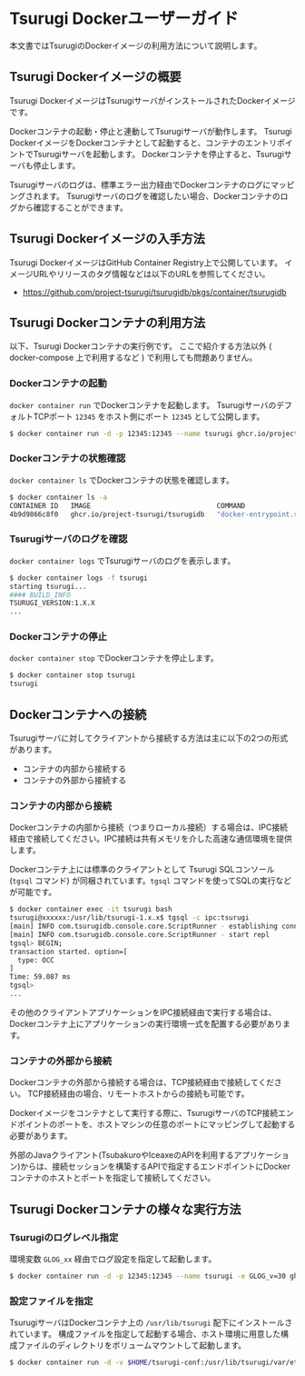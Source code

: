 # Tsurugi Dockerユーザーガイド

本文書ではTsurugiのDockerイメージの利用方法について説明します。

## Tsurugi Dockerイメージの概要

Tsurugi DockerイメージはTsurugiサーバがインストールされたDockerイメージです。

Dockerコンテナの起動・停止と連動してTsurugiサーバが動作します。
Tsurugi DockerイメージをDockerコンテナとして起動すると、コンテナのエントリポイントでTsurugiサーバを起動します。
Dockerコンテナを停止すると、Tsurugiサーバも停止します。

Tsurugiサーバのログは、標準エラー出力経由でDockerコンテナのログにマッピングされます。
Tsurugiサーバのログを確認したい場合、Dockerコンテナのログから確認することができます。

## Tsurugi Dockerイメージの入手方法

Tsurugi DockerイメージはGitHub Container Registry上で公開しています。
イメージURLやリリースのタグ情報などは以下のURLを参照してください。

- https://github.com/project-tsurugi/tsurugidb/pkgs/container/tsurugidb

## Tsurugi Dockerコンテナの利用方法

以下、Tsurugi Dockerコンテナの実行例です。
ここで紹介する方法以外 ( docker-compose 上で利用するなど ) で利用しても問題ありません。

### Dockerコンテナの起動

`docker container run` でDockerコンテナを起動します。
TsurugiサーバのデフォルトTCPポート `12345` をホスト側にポート `12345` として公開します。

```sh
$ docker container run -d -p 12345:12345 --name tsurugi ghcr.io/project-tsurugi/tsurugidb
```

### Dockerコンテナの状態確認

`docker container ls` でDockerコンテナの状態を確認します。

```sh
$ docker container ls -a
CONTAINER ID   IMAGE                               COMMAND                  CREATED          STATUS                    PORTS                                           NAMES
4b9d9866c8f0   ghcr.io/project-tsurugi/tsurugidb   "docker-entrypoint.sh"   13 seconds ago   Up 8 seconds              0.0.0.0:12345->12345/tcp, :::12345->12345/tcp   tsurugi
```

### Tsurugiサーバのログを確認

`docker container logs` でTsurugiサーバのログを表示します。

```sh
$ docker container logs -f tsurugi
starting tsurugi...
#### BUILD_INFO
TSURUGI_VERSION:1.X.X
...
```

### Dockerコンテナの停止

`docker container stop` でDockerコンテナを停止します。

```sh
$ docker container stop tsurugi
tsurugi
```

## Dockerコンテナへの接続

Tsurugiサーバに対してクライアントから接続する方法は主に以下の2つの形式があります。

- コンテナの内部から接続する
- コンテナの外部から接続する

### コンテナの内部から接続

Dockerコンテナの内部から接続（つまりローカル接続）する場合は、IPC接続経由で接続してください。IPC接続は共有メモリを介した高速な通信環境を提供します。

Dockerコンテナ上には標準のクライアントとして Tsurugi SQLコンソール (`tgsql` コマンド) が同梱されています。`tgsql` コマンドを使ってSQLの実行などが可能です。

```sh
$ docker container exec -it tsurugi bash
tsurugi@xxxxxx:/usr/lib/tsurugi-1.x.x$ tgsql -c ipc:tsurugi
[main] INFO com.tsurugidb.console.core.ScriptRunner - establishing connection: ipc:tsurugi
[main] INFO com.tsurugidb.console.core.ScriptRunner - start repl
tgsql> BEGIN;
transaction started. option=[
  type: OCC
]
Time: 59.087 ms
tgsql>
...
```

その他のクライアントアプリケーションをIPC接続経由で実行する場合は、Dockerコンテナ上にアプリケーションの実行環境一式を配置する必要があります。

### コンテナの外部から接続

Dockerコンテナの外部から接続する場合は、TCP接続経由で接続してください。
TCP接続経由の場合、リモートホストからの接続も可能です。

Dockerイメージをコンテナとして実行する際に、TsurugiサーバのTCP接続エンドポイントのポートを、ホストマシンの任意のポートにマッピングして起動する必要があります。

外部のJavaクライアント(TsubakuroやIceaxeのAPIを利用するアプリケーション)からは、接続セッションを構築するAPIで指定するエンドポイントにDockerコンテナのホストとポートを指定して接続してください。

## Tsurugi Dockerコンテナの様々な実行方法

### Tsurugiのログレベル指定

環境変数 `GLOG_xx` 経由でログ設定を指定して起動します。

```sh
$ docker container run -d -p 12345:12345 --name tsurugi -e GLOG_v=30 ghcr.io/project-tsurugi/tsurugidb
```

### 設定ファイルを指定

TsurugiサーバはDockerコンテナ上の `/usr/lib/tsurugi` 配下にインストールされています。
構成ファイルを指定して起動する場合、ホスト環境に用意した構成ファイルのディレクトリをボリュームマウントして起動します。

```sh
$ docker container run -d -v $HOME/tsurugi-conf:/usr/lib/tsurugi/var/etc --name tsurugi ghcr.io/project-tsurugi/tsurugidb
```
